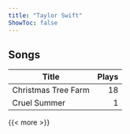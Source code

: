 ```yaml
---
title: "Taylor Swift"
ShowToc: false
---
```


## Songs
Title | Plays 
----- | -----: 
Christmas Tree Farm | 18
Cruel Summer | 1

{{< more >}}